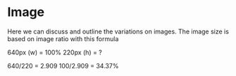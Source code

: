 # Image

Here we can discuss and outline the variations on images.
The image size is based on image ratio with this formula

640px (w) = 100%
220px (h) = ?

640/220 = 2.909
100/2.909 = 34.37%